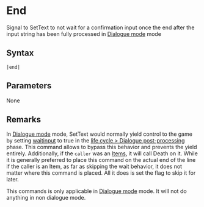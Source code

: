 # End

Signal to SetText to not wait for a confirmation input once the end after the input string has been fully processed in [Dialogue mode](../../Dialogue%20mode.md) mode

## Syntax

````
|end|
````

## Parameters

None

## Remarks

In [Dialogue mode](../../Dialogue%20mode.md) mode, SetText would normally yield control to the game by setting [waitinput](../../Global%20vars%20used/waitinput.md) to true in the [life cycle > Dialogue post-processing](../../life%20cycle.md#dialogue-post-processing) phase. This command allows to bypass this behavior and prevents the yield entirely. Additionally, if the `caller` was an [Items](../../../Enums%20and%20IDs/Items.md), it will call Death on it. While it is generally preferred to place this command on the actual end of the line if the caller is an Item, as far as skipping the wait behavior, it does not matter where this command is placed. All it does is set the flag to skip it for later.

This commands is only applicable in [Dialogue mode](../../Dialogue%20mode.md) mode. It will not do anything in non dialogue mode.
